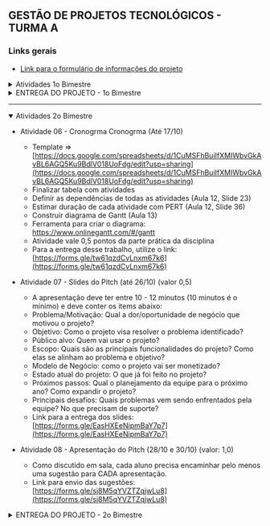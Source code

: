 ## GESTÃO DE PROJETOS TECNOLÓGICOS - TURMA A

### Links gerais
- [Link para o formulário de informações do projeto](https://forms.gle/6FYnswDrG8jQ95Ly8)


<details>

<summary>Atividades 1o Bimestre</summary>

- ~~[Atividade 01 - Termo de Abertura do Projeto](https://docs.google.com/document/d/1KHxIIk8rwePVvjbybt8u-1mU5BGDDoq4/edit?usp=sharing&rtpof=true&sd=true) (até 31/07)~~
- ~~[Atividade 02 - Análise de Mercado](https://forms.gle/Fr4x2uUMVrx7eHXq5) (até 07/08)~~
- ~~[Atividade 03 - Matriz CSD (Certezas, Suposições e Dúvidas)](https://forms.gle/ECpGWcsz3iDW2xWcA) (até 12/08)~~
- ~~[Atividade 04 - Partes Interessadas](https://forms.gle/VCFcgzG6WwmMugQ17) (até 14/08)~~
- ~~[Atividade 05 - Priorização do Backlog](https://docs.google.com/spreadsheets/d/11C4NmbAgFnAYyDFWrj_VNcgaBYQUv6-PE2Wk7Xs9ugY/edit?usp=sharing)~~

</details>

<details>
<summary>ENTREGA DO PROJETO - 1o Bimestre</summary>

A entrega da atividade prática da disciplina de Gerenciamento de Projetos Tecnológicos segue o combinado no início do bimestre.

O trabalho deve ser submetido por meio do formulário disponível até sexta-feira, dia **14/09/2025 às 23h59.**


#### Descrição

- **Entregas**: Em cada bimestre serão abordados alguns temas do gerenciamento de projetos. Em cada bimestre teremos entregas referentes aos temas abordados. Abaixo a lista de artefatos que devem ser entregues para o 1o bimestre

- **Premissas**
    + O trabalho entregue deverá seguir as normas institucionais;
    + Utilizar o modelo disponível em [aqui](https://github.com/biazottoj/unicesumar-2025-2/blob/main/gest%C3%A3o%20de%20projetos/modelos/MODELO%20DE%20DOCUMENTO%20-%20ADS.docx)
    + O trabalho deverá ser entregue um um documento PDF redigidos em processador de textos (word, libreoffice, google docs)
    + Entrega 1 documento por time;

- **Items a serem entregues**
    + Análise de Mercado
        * Elencar os concorrentes, as oportunidades de mercado identificadas, etc.
    + Duplo diamante
        * Entregar figura do Duplo Diamente preenchida
    + Matriz CSD
        * Entregar Matriz CSD preenchida
    + Partes interessadas
        * Listar as partes interessadas, tipos e como elas influenciam ou são influenciadas pelo projeto
    + Termo de abertura do projeto
        * Adicionar o termo de abertura ao projeto, com objetivos, declaração do escopo, etc.
    + Requisitos funcionais e não funcionais
        * Listar todos os requisitos que conhecidos até o momento
    + Diagrama de caso de uso
        * Entregar a figura do diagrama de casos de uso
    + Especificação de casos de uso
        * Entregar a especificação dos casos de uso (fluxo principal, alternativo, pré-condições e pós condições)

- **Orientações para a entrega:**
    + Ao concluirem a escrita da documentação do 1o Bimestre, gerem um arquivo PDF;
    + Façam o updload desse arquivo para algum repositório (Google Drive, Github, etc.)
    + Deem permissão de acesso ao arquivo. Se eu nãoo conseguir visualizar o documento, ele não vai ser corrigido.
        * Se subirem no Github, certifiquem-se de que o repositório/arquivo está público.
        * Se subirem no Google Drive, alterem a permissão para que qualquer um com o link visualize o documento.
    + Gerem um link para o arquivo PDF.
    + TESTEM O LINK ANTES DE MANDAR:
        * Copiem o link que será enviado
        * Colem em uma aba anônima
        * Chequem ser conseguem visualizar/baixar o arquivo. 
    + IMPORTANTE: Não vou aceitar trabalhos por e-mail e/ou enviados após as 23:59 do dia 14/09/2025 (Domingo)

- **Link para a entrega:** [https://forms.gle/C5aoRHXjwsau8iMz9](https://forms.gle/C5aoRHXjwsau8iMz9)   
</details>

___

<details open>

<summary>Atividades 2o Bimestre</summary>

- Atividade 06 - Cronogrma Cronogrma (Até 17/10)
    * Template => [https://docs.google.com/spreadsheets/d/1CuMSFhBuiIfXMIWbvGkAvBL6AGQ5Ku9BdlV018UoFdg/edit?usp=sharing](https://docs.google.com/spreadsheets/d/1CuMSFhBuiIfXMIWbvGkAvBL6AGQ5Ku9BdlV018UoFdg/edit?usp=sharing)                                               
    * Finalizar tabela com atividades
    * Definir as dependências de todas as atividades (Aula 12, Slide 23)
    * Estimar duração de cada atividade com PERT (Aula 12, Slide 36)
    * Construir diagrama de Gantt (Aula 13)
    * Ferramenta para criar o diagrama: https://www.onlinegantt.com/#/gantt
    * Atividade vale 0,5 pontos da parte prática da disciplina
    * Para a entrega desse trabalho, utilize o link: [https://forms.gle/tw61qzdCvLnxm67k6](https://forms.gle/tw61qzdCvLnxm67k6)

- Atividade 07 - Slides do Pitch (até 26/10) (valor 0,5)
    + A apresentação deve ter entre 10 - 12 minutos (10 minutos é o mínimo) e deve conter os items abaixo:
    + Problema/Motivação: Qual a dor/oportunidade de negócio que motivou o projeto?
    + Objetivo: Como o projeto visa resolver o problema identificado?
    + Público alvo: Quem vai usar o projeto?
    + Escopo: Quais são as principais funcionalidades do projeto? Como elas se alinham ao problema e objetivo?
    + Modelo de Negócio: como o projeto vai ser monetizado? 
    + Estado atual do projeto: O que já foi feito no projeto?
    + Próximos passos: Qual o planejamento da equipe para o próximo ano? Como expandir o projeto?
    + Principais desafios: Quais problemas vem sendo enfrentados pela equipe? No que precisam de suporte?
    + Link para a entrega dos slides: [https://forms.gle/EasHXEeNipmBaY7p7](https://forms.gle/EasHXEeNipmBaY7p7)

- Atividade 08 - Apresentação do Pitch (28/10 e 30/10) (valor: 1,0)
    + Como discutido em sala, cada aluno precisa encaminhar pelo menos uma sugestão para CADA apresentação.
    + Link para envio das sugestões: [https://forms.gle/sj8M5qYVZTZqjwLu8](https://forms.gle/sj8M5qYVZTZqjwLu8)

</details>

<details>
<summary>ENTREGA DO PROJETO - 2o Bimestre</summary>

A entrega da atividade prática da disciplina de Gerenciamento de Projetos Tecnológicos segue o combinado no início do bimestre.

O trabalho deve ser submetido por meio do formulário disponível até sexta-feira, dia **21/11/2025 às 23h59.**


#### Descrição

- **Entregas**: Em cada bimestre serão abordados alguns temas do gerenciamento de projetos. Em cada bimestre teremos entregas referentes aos temas abordados. Abaixo a lista de artefatos que devem ser entregues para o 2o Bimestre. O valor deste trabalho é 1,5.

- **Premissas**
    + O trabalho entregue deverá seguir as normas institucionais;
    + O mesmo arquivo que foi entregue no 1o bimestre deve ser atualizado com os novos conteúdos;
    + O trabalho deverá ser entregue um um documento PDF redigidos em processador de textos (word, libreoffice, google docs)
    + Entrega 1 documento por time;

- **Items a serem entregues**
    + Sequenciamento das Atividades (utilizando análise de precedencia; apenas para o módulo principal)
    + Análise do Caminho Crítico (apenas para o módulo principal)
    + Cronograma
        * Utilizar Diagrama de Gantt
    + Timeline
        * Indicar fases, marcos e entregas
    + Diagrama de Classes
        * Modelar o Diagrama de Classes para todo o sistema
    + Análise de Qualidade (ISO 25010)
    + Estimativa de Custo do Projeto
        * Estimar o custo de 3 módulos do sistema utilizando Pontos de Função

- **Orientações para a entrega:**
    + Ao concluirem a escrita da documentação do 1o Bimestre, gerem um arquivo PDF;
    + Façam o updload desse arquivo para algum repositório (Google Drive, Github, etc.)
    + Deem permissão de acesso ao arquivo. Se eu nãoo conseguir visualizar o documento, ele não vai ser corrigido.
        * Se subirem no Github, certifiquem-se de que o repositório/arquivo está público.
        * Se subirem no Google Drive, alterem a permissão para que qualquer um com o link visualize o documento.
    + Gerem um link para o arquivo PDF.
    + Links locais (por exemplo C:/users/... NÃO FUNCIONAM)
    + TESTEM O LINK ANTES DE MANDAR:
        * Copiem o link que será enviado
        * Colem em uma aba anônima
        * Chequem ser conseguem visualizar/baixar o arquivo. 
    + IMPORTANTE: Não vou aceitar trabalhos por e-mail e/ou enviados após as 23:59 do dia 21/11/2025 (Sexta-Feira)

- **Link para a entrega:** TBD   
</details>